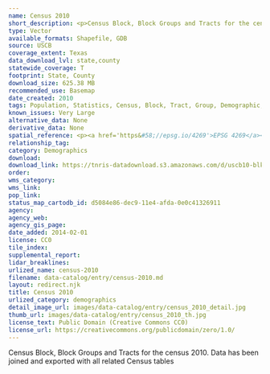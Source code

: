 ```yaml
---
name: Census 2010
short_description: <p>Census Block, Block Groups and Tracts for the census 2010. Data has been joined and exported with all related Census tables</p>
type: Vector
available_formats: Shapefile, GDB
source: USCB
coverage_extent: Texas
data_download_lvl: state,county
statewide_coverage: T
footprint: State, County
download_size: 625.38 MB
recommended_use: Basemap
date_created: 2010
tags: Population, Statistics, Census, Block, Tract, Group, Demographic, Age, Race, Ethnicity
known_issues: Very Large
alternative_data: None
derivative_data: None
spatial_reference: <p><a href='https&#58;//epsg.io/4269'>EPSG 4269</a></p>
relationship_tag: 
category: Demographics
download: 
download_link: https://tnris-datadownload.s3.amazonaws.com/d/uscb10-blk/state/tx/uscb10-blk_tx.zip
order: 
wms_category: 
wms_link: 
pop_link: 
status_map_cartodb_id: d5084e86-dec9-11e4-afda-0e0c41326911
agency: 
agency_web: 
agency_gis_page: 
date_added: 2014-02-01
license: CC0
tile_index: 
supplemental_report: 
lidar_breaklines: 
urlized_name: census-2010
filename: data-catalog/entry/census-2010.md
layout: redirect.njk
title: Census 2010
urlized_category: demographics
detail_image_url: images/data-catalog/entry/census_2010_detail.jpg
thumb_url: images/data-catalog/entry/census_2010_th.jpg
license_text: Public Domain (Creative Commons CC0)
license_url: https://creativecommons.org/publicdomain/zero/1.0/
---
```


Census Block, Block Groups and Tracts for the census 2010. Data has been joined and exported with all related Census tables



